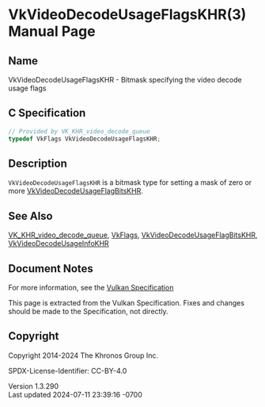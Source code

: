 # VkVideoDecodeUsageFlagsKHR(3) Manual Page

## Name

VkVideoDecodeUsageFlagsKHR - Bitmask specifying the video decode usage
flags



## <a href="#_c_specification" class="anchor"></a>C Specification

``` c
// Provided by VK_KHR_video_decode_queue
typedef VkFlags VkVideoDecodeUsageFlagsKHR;
```

## <a href="#_description" class="anchor"></a>Description

`VkVideoDecodeUsageFlagsKHR` is a bitmask type for setting a mask of
zero or more
[VkVideoDecodeUsageFlagBitsKHR](https://registry.khronos.org/vulkan/specs/1.3-extensions/man/html/VkVideoDecodeUsageFlagBitsKHR.html).

## <a href="#_see_also" class="anchor"></a>See Also

[VK_KHR_video_decode_queue](https://registry.khronos.org/vulkan/specs/1.3-extensions/man/html/VK_KHR_video_decode_queue.html),
[VkFlags](https://registry.khronos.org/vulkan/specs/1.3-extensions/man/html/VkFlags.html),
[VkVideoDecodeUsageFlagBitsKHR](https://registry.khronos.org/vulkan/specs/1.3-extensions/man/html/VkVideoDecodeUsageFlagBitsKHR.html),
[VkVideoDecodeUsageInfoKHR](https://registry.khronos.org/vulkan/specs/1.3-extensions/man/html/VkVideoDecodeUsageInfoKHR.html)

## <a href="#_document_notes" class="anchor"></a>Document Notes

For more information, see the <a
href="https://registry.khronos.org/vulkan/specs/1.3-extensions/html/vkspec.html#VkVideoDecodeUsageFlagsKHR"
target="_blank" rel="noopener">Vulkan Specification</a>

This page is extracted from the Vulkan Specification. Fixes and changes
should be made to the Specification, not directly.

## <a href="#_copyright" class="anchor"></a>Copyright

Copyright 2014-2024 The Khronos Group Inc.

SPDX-License-Identifier: CC-BY-4.0

Version 1.3.290  
Last updated 2024-07-11 23:39:16 -0700
